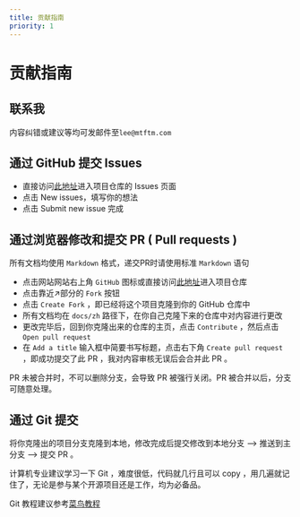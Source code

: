 ```yaml
---
title: 贡献指南
priority: 1
---
```


# 贡献指南

## 联系我

内容纠错或建议等均可发邮件至`lee@mtftm.com`

## 通过 GitHub 提交 Issues

- 直接访问[此地址](https://github.com/Leetfs/study-wiki/issues)进入项目仓库的 Issues 页面
- 点击 New issues，填写你的想法
- 点击 Submit new issue 完成

## 通过浏览器修改和提交 PR ( Pull requests )

所有文档均使用 `Markdown` 格式，递交PR时请使用标准 `Markdown` 语句

- 点击网站网站右上角 `GitHub` 图标或直接访问[此地址](https://github.com/Leetfs/study-wiki)进入项目仓库
- 点击靠近↗部分的 `Fork` 按钮
- 点击 `Create Fork` ，即已经将这个项目克隆到你的 GitHub 仓库中
- 所有文档均在 `docs/zh` 路径下，在你自己克隆下来的仓库中对内容进行更改
- 更改完毕后，回到你克隆出来的仓库的主页，点击 `Contribute` ，然后点击 `Open pull request`
- 在 `Add a title` 输入框中简要书写标题，点击右下角 `Create pull request` ，即成功提交了此 PR ，我对内容审核无误后会合并此 PR 。

PR 未被合并时，不可以删除分支，会导致 PR 被强行关闭。PR 被合并以后，分支可随意处理。

## 通过 Git 提交

将你克隆出的项目分支克隆到本地，修改完成后提交修改到本地分支 --> 推送到主分支 --> 提交 PR 。

计算机专业建议学习一下 Git ，难度很低，代码就几行且可以 copy ，用几遍就记住了，无论是参与某个开源项目还是工作，均为必备品。

Git 教程建议参考[菜鸟教程](https://www.runoob.com/git/git-tutorial.html)